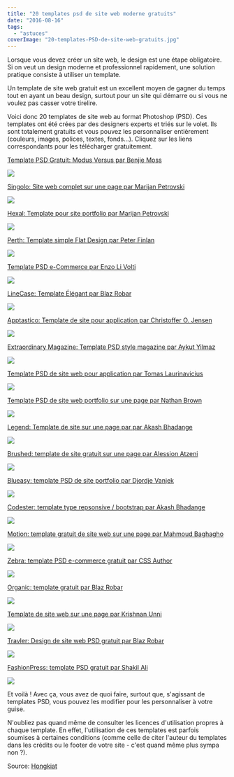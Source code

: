 ```yaml
---
title: "20 templates psd de site web moderne gratuits"
date: "2016-08-16"
tags:
  - "astuces"
coverImage: "20-templates-PSD-de-site-web-gratuits.jpg"
---
```


Lorsque vous devez créer un site web, le design est une étape obligatoire. Si on veut un design moderne et professionnel rapidement, une solution pratique consiste à utiliser un template.

Un template de site web gratuit est un excellent moyen de gagner du temps tout en ayant un beau design, surtout pour un site qui démarre ou si vous ne voulez pas casser votre tirelire.<!--more-->

Voici donc 20 templates de site web au format Photoshop (PSD). Ces templates ont été crées par des designers experts et triés sur le volet. Ils sont totalement gratuits et vous pouvez les personnaliser entièrement (couleurs, images, polices, textes, fonds...). Cliquez sur les liens correspondants pour les télécharger gratuitement.

[Template PSD Gratuit: Modus Versus par Benjie Moss](http://www.webdesignerdepot.com/2013/06/free-psd-template-modus-versus/)

![](images/template-site-web-gratuit-psd-1.jpg)

[Singolo: Site web complet sur une page par Marijan Petrovski](http://www.behance.net/gallery/Singolo-Single-Page-Website/11832091)

![](images/template-site-web-gratuit-psd-2.jpg)

[Hexal: Template pour site portfolio par Marijan Petrovski](http://www.psdchat.com/resources/freebie-hexal-portfolio-template/)

![](images/template-site-web-gratuit-psd-3.jpg)

[Perth: Template simple Flat Design par Peter Finlan](http://www.blazrobar.com/2013/free-psd-website-templates/freebie-psd-perth-free-flat-web-design/)

![](images/template-site-web-gratuit-psd-4.jpg)

[Template PSD e-Commerce par Enzo Li Volti](http://freebiesbug.com/psd-freebies/ecommerce-psd-template/)

![](images/template-site-web-gratuit-psd-5.jpg)

[LineCase: Template Élégant par Blaz Robar](http://www.blazrobar.com/2013/free-psd-website-templates/linecase-fresh-bright-website-psd/)

![](images/template-site-web-gratuit-psd-6.jpg)

[Apptastico: Template de site pour application par Christoffer O. Jensen](http://dribbble.com/shots/953161-Apptastico-A-freebie-web-design)

![](images/template-site-web-gratuit-psd-7.jpg)

[Extraordinary Magazine: Template PSD style magazine par Aykut Yilmaz](http://premiumpsds.co/?work=extraordinary)

![](images/template-site-web-gratuit-psd-8.jpg)

[Template PSD de site web pour application par Tomas Laurinavicius](http://despreneur.com/free-app-website-psd-template/)

![](images/template-site-web-gratuit-psd-9.jpg)

[Template PSD de site web portfolio sur une page par Nathan Brown](http://wegraphics.net/downloads/clean-portfolio-one-page-psd-template/)

![](images/template-site-web-gratuit-psd-10.jpg)

[Legend: Template de site sur une page par par Akash Bhadange](http://www.dzyngiri.com/legend-free-responsive-one-page-template/)

![](images/template-site-web-gratuit-psd-11.jpg)

[Brushed: template de site gratuit sur une page par Alession Atzeni](http://www.alessioatzeni.com/blog/brushed-template/)

![](images/template-site-web-gratuit-psd-12.jpg)

[Blueasy: template PSD de site portfolio par Djordje Vanjek](http://freebiesbug.com/psd-freebies/blueasy-psd-portfolio-template/)

![](images/template-site-web-gratuit-psd-13.jpg)

[Codester: template type repsonsive / bootstrap par Akash Bhadange](http://www.dzyngiri.com/codester-free-responsive-bootstrap-template/)

![](images/template-site-web-gratuit-psd-14.jpg)

[Motion: template gratuit de site web sur une page par Mahmoud Baghagho](http://begha.deviantart.com/art/Motion-single-page-PSD-web-template-for-free-380143270)

![](images/template-site-web-gratuit-psd-15.jpg)

[Zebra: template PSD e-commerce gratuit par CSS Author](http://www.cssauthor.com/zebra-ecommerce-website-template-psd-for-free-download/)

![](images/template-site-web-gratuit-psd-16.jpg)

[Organic: template gratuit par Blaz Robar](http://freebiesxpress.com/gallery/organic-psd-web-template/)

![](images/template-site-web-gratuit-psd-17.jpg)

[Template de site web sur une page par Krishnan Unni](http://www.cssauthor.com/single-page-website-template-psd/)

![](images/template-site-web-gratuit-psd-18.jpg)

[Travler: Design de site web PSD gratuit par Blaz Robar](http://www.blazrobar.com/2013/free-psd-website-templates/free-psd-webdesign-travler/)

![](images/template-site-web-gratuit-psd-19.jpg)

[FashionPress: template PSD gratuit par Shakil Ali](http://dribbble.com/shots/1277766-Fashionpress-Free-Psd)

![](images/template-site-web-gratuit-psd-20.jpg)

Et voilà ! Avec ça, vous avez de quoi faire, surtout que, s'agissant de templates PSD, vous pouvez les modifier pour les personnaliser à votre guise.

N'oubliez pas quand même de consulter les licences d'utilisation propres à chaque template. En effet, l'utilisation de ces templates est parfois soumises à certaines conditions (comme celle de citer l'auteur du templates dans les crédits ou le footer de votre site - c'est quand même plus sympa non ?).

Source: [Hongkiat](http://www.hongkiat.com/blog/psd-website-templates/)
